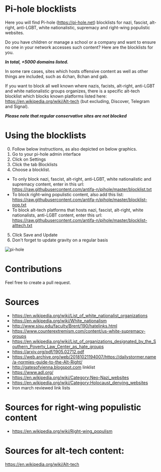 # Pi-hole blocklists
Here you will find Pi-hole (https://pi-hole.net) blocklists for nazi, fascist, alt-right, anti-LGBT, white nationalistic, supremacy and right-wing populistic websites.

Do you have children or manage a school or a company and want to ensure no one in your network accesses such content? Here are the blocklists for you.

***In total, +5000 domains listed.***

In some rare cases, sites which hosts offensive content as well as other things are included, such as 4chan, 8chan and gab.

If you want to block all well known 
where nazis, facists, alt-right, anti-LGBT and white nationalistic groups organizes, there is a specific alt-tech blocklist which blocks known platforms listed here: https://en.wikipedia.org/wiki/Alt-tech (but excluding, Discover, Telegram and Signal).

***Please note that regular conservative sites are not blocked***

# Using the blocklists
0. Follow below instructions, as also depicted on below graphics.
1. Go to your pi-hole admin interface
2. Click on Settings
3. Click the tab Blocklists
4. Choose a blocklist.
* To only block nazi, fascist, alt-right, anti-LGBT, white nationalistic and supremacy content, enter in this url: https://raw.githubusercontent.com/antifa-n/pihole/master/blocklist.txt
* To block right-wing populistic content, also add this list: https://raw.githubusercontent.com/antifa-n/pihole/master/blocklist-pop.txt
* To block alt-tech platforms that hosts nazi, fascist, alt-right, white nationalists, anti-LGBT content, enter this url: https://raw.githubusercontent.com/antifa-n/pihole/master/blocklist-alttech.txt
5. Click Save and Update
6. Don't forget to update gravity on a regular basis

![pi-hole](afablst.png)


# Contributions
Feel free to create a pull request.

# Sources
* https://en.wikipedia.org/wiki/List_of_white_nationalist_organizations
* https://en.wikipedia.org/wiki/White_nationalism
* http://www.sjsu.edu/faculty/Brent/190/hatelinks.html
* https://www.counterextremism.com/content/us-white-supremacy-groups
* https://en.wikipedia.org/wiki/List_of_organizations_designated_by_the_Southern_Poverty_Law_Center_as_hate_groups
* https://arxiv.org/pdf/1905.02712.pdf
* https://web.archive.org/web/20181021194007/https://dailystormer.name/a-normies-guide-to-the-Alt-Right/
* http://gatesofvienna.blogspot.com linklist
* https://www.adl.org/
* https://en.wikipedia.org/wiki/Category:Neo-Nazi_websites
* https://en.wikipedia.org/wiki/Category:Holocaust_denying_websites
* Iron march reviewed link lists

# Sources for right-wing populistic content
* https://en.wikipedia.org/wiki/Right-wing_populism

# Sources for alt-tech content:
https://en.wikipedia.org/wiki/Alt-tech
